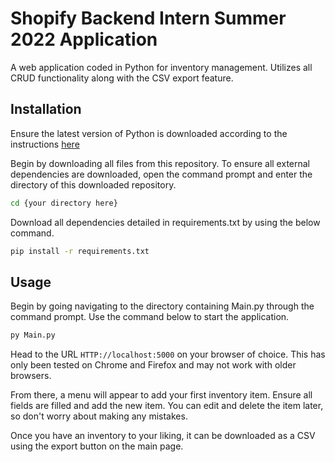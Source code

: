 # Shopify Backend Intern Summer 2022 Application

A web application coded in Python for inventory management. Utilizes all CRUD functionality along with the CSV export feature.

## Installation

Ensure the latest version of Python is downloaded according to the instructions [here](https://www.python.org/downloads/)

Begin by downloading all files from this repository. To ensure all external dependencies are downloaded, open the command prompt and enter the directory of this downloaded repository.
```bash
cd {your directory here}
```
 Download all dependencies detailed in requirements.txt by using the below command.

```bash
pip install -r requirements.txt
```

## Usage

Begin by going navigating to the directory containing Main.py through the command prompt. Use the command below to start the application.
```bash
py Main.py
```

Head to the URL `HTTP://localhost:5000` on your browser of choice. This has only been tested on Chrome and Firefox and may not work with older browsers.

From there, a menu will appear to add your first inventory item. Ensure all fields are filled and add the new item. You can edit and delete the item later, so don't worry about making any mistakes.

Once you have an inventory to your liking, it can be downloaded as a CSV using the export button on the main page.
